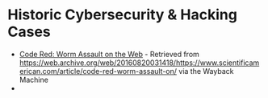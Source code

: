 # Historic Cybersecurity & Hacking Cases

* [Code Red: Worm Assault on the Web](code-red-assault.md) - Retrieved from https://web.archive.org/web/20160820031418/https://www.scientificamerican.com/article/code-red-worm-assault-on/ via the Wayback Machine
* 

